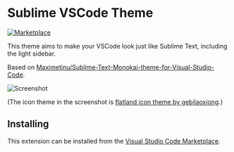 # Sublime VSCode Theme

[![Marketplace](https://vsmarketplacebadge.apphb.com/version-short/yurihs.sublime-vscode-theme.svg)](https://marketplace.visualstudio.com/items/yurihs.sublime-vscode-theme)

This theme aims to make your VSCode look just like Sublime Text,
including the light sidebar.

Based on [Maximetinu/Sublime-Text-Monokai-theme-for-Visual-Studio-Code](https://github.com/Maximetinu/Sublime-Text-Monokai-theme-for-Visual-Studio-Code/tree/master).

![Screenshot](https://raw.githubusercontent.com/yurihs/sublime-vscode-theme/master/screenshots/django.png)

(The icon theme in the screenshot is [flatland icon theme by gebilaoxiong](https://marketplace.visualstudio.com/items?itemName=gebilaoxiong.vscode-flatland-icon-theme).)


## Installing

This extension can be installed from the [Visual Studio Code Marketplace](https://marketplace.visualstudio.com/items/yurihs.sublime-vscode-theme).
